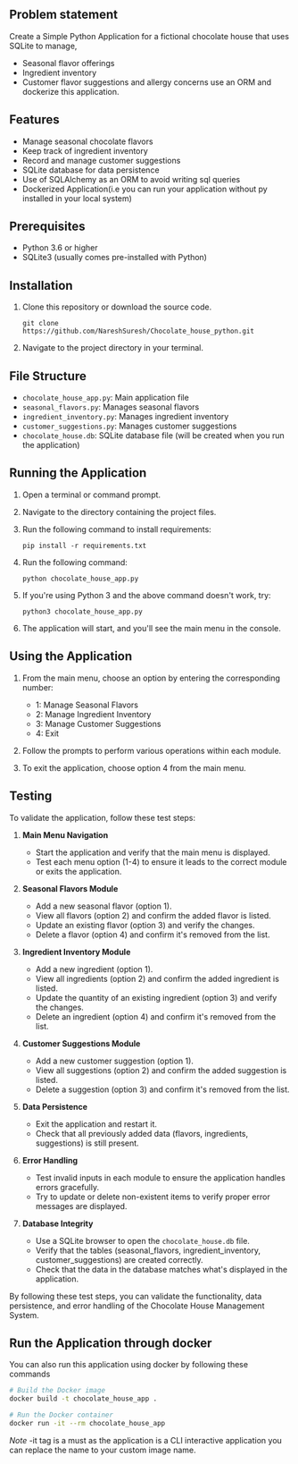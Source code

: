 ## Problem statement
Create a Simple Python Application for a fictional chocolate house that uses
SQLite to manage,
- Seasonal flavor offerings
- Ingredient inventory
- Customer flavor suggestions and allergy concerns
use an ORM and dockerize this application.

## Features

- Manage seasonal chocolate flavors
- Keep track of ingredient inventory
- Record and manage customer suggestions
- SQLite database for data persistence
- Use of SQLAlchemy as an ORM to avoid writing sql queries
- Dockerized Application(i.e you can run your application without py installed in your local system)

## Prerequisites

- Python 3.6 or higher
- SQLite3 (usually comes pre-installed with Python)

## Installation

1. Clone this repository or download the source code.
   ```
   git clone https://github.com/NareshSuresh/Chocolate_house_python.git
   ```
2. Navigate to the project directory in your terminal.

## File Structure

- `chocolate_house_app.py`: Main application file
- `seasonal_flavors.py`: Manages seasonal flavors
- `ingredient_inventory.py`: Manages ingredient inventory
- `customer_suggestions.py`: Manages customer suggestions
- `chocolate_house.db`: SQLite database file (will be created when you run the application)

## Running the Application

1. Open a terminal or command prompt.
2. Navigate to the directory containing the project files.
3. Run the following command to install requirements:
   ```
   pip install -r requirements.txt
   ```
4. Run the following command:
   ```
   python chocolate_house_app.py
   ```

5. If you're using Python 3 and the above command doesn't work, try:
   ```
   python3 chocolate_house_app.py
   ```

6. The application will start, and you'll see the main menu in the console.

## Using the Application

1. From the main menu, choose an option by entering the corresponding number:
   - 1: Manage Seasonal Flavors
   - 2: Manage Ingredient Inventory
   - 3: Manage Customer Suggestions
   - 4: Exit

2. Follow the prompts to perform various operations within each module.

3. To exit the application, choose option 4 from the main menu.

## Testing

To validate the application, follow these test steps:

1. **Main Menu Navigation**
   - Start the application and verify that the main menu is displayed.
   - Test each menu option (1-4) to ensure it leads to the correct module or exits the application.

2. **Seasonal Flavors Module**
   - Add a new seasonal flavor (option 1).
   - View all flavors (option 2) and confirm the added flavor is listed.
   - Update an existing flavor (option 3) and verify the changes.
   - Delete a flavor (option 4) and confirm it's removed from the list.

3. **Ingredient Inventory Module**
   - Add a new ingredient (option 1).
   - View all ingredients (option 2) and confirm the added ingredient is listed.
   - Update the quantity of an existing ingredient (option 3) and verify the changes.
   - Delete an ingredient (option 4) and confirm it's removed from the list.

4. **Customer Suggestions Module**
   - Add a new customer suggestion (option 1).
   - View all suggestions (option 2) and confirm the added suggestion is listed.
   - Delete a suggestion (option 3) and confirm it's removed from the list.

5. **Data Persistence**
   - Exit the application and restart it.
   - Check that all previously added data (flavors, ingredients, suggestions) is still present.

6. **Error Handling**
   - Test invalid inputs in each module to ensure the application handles errors gracefully.
   - Try to update or delete non-existent items to verify proper error messages are displayed.

7. **Database Integrity**
   - Use a SQLite browser to open the `chocolate_house.db` file.
   - Verify that the tables (seasonal_flavors, ingredient_inventory, customer_suggestions) are created correctly.
   - Check that the data in the database matches what's displayed in the application.

By following these test steps, you can validate the functionality, data persistence, and error handling of the Chocolate House Management System.

## Run the Application through docker

You can also run this application using docker by following these commands

```bash
# Build the Docker image
docker build -t chocolate_house_app .

# Run the Docker container
docker run -it --rm chocolate_house_app
```
*Note* -it tag is a must as the application is a CLI interactive application you can replace the name to your custom image name.
